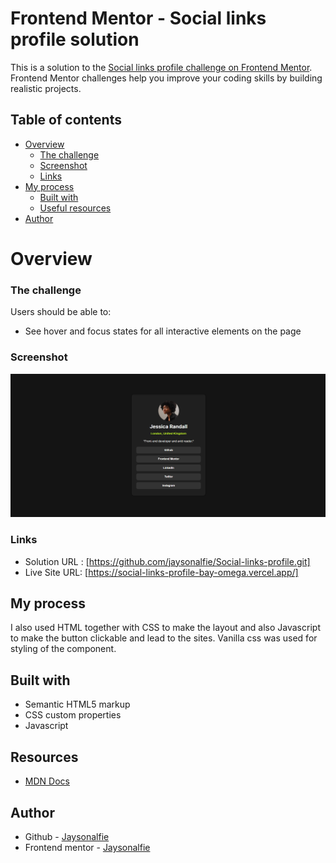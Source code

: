 # Frontend Mentor - Social links profile solution

This is a solution to the [Social links profile challenge on Frontend Mentor](https://www.frontendmentor.io/challenges/social-links-profile-UG32l9m6dQ). Frontend Mentor challenges help you improve your coding skills by building realistic projects. 

## Table of contents

- [Overview](#overview)
  - [The challenge](#the-challenge)
  - [Screenshot](#screenshot)
  - [Links](#links)
- [My process](#my-process)
  - [Built with](#built-with)
  - [Useful resources](#useful-resources)
- [Author](#author)

# Overview

### The challenge
Users should be able to:

- See hover and focus states for all interactive elements on the page

### Screenshot

![](./screenshot.PNG)

### Links
- Solution URL : [https://github.com/jaysonalfie/Social-links-profile.git]
- Live Site URL: [https://social-links-profile-bay-omega.vercel.app/]

## My process
I also used HTML together with CSS to make the layout and also Javascript to make the button clickable and lead to the sites. Vanilla css was used for styling of the component.

## Built with

- Semantic HTML5 markup
- CSS custom properties
- Javascript

## Resources
- [MDN Docs](https://developer.mozilla.org/en-US/)

## Author
- Github - [Jaysonalfie](https://github.com/jaysonalfie)
- Frontend mentor - [Jaysonalfie](https://www.frontendmentor.io/profile/jaysonalfie)